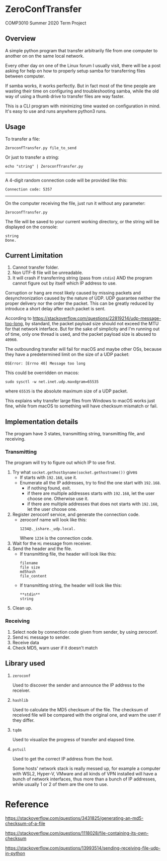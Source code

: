 # ZeroConfTransfer
COMP3010 Summer 2020 Term Project

## Overview 
A simple python program that transfer arbitrarily file from one computer to another on on the same local network.

Every other day on one of the Linux forum I usually visit, there will be a post asking for help on how to properly setup samba for transferring files between computer.

If samba works, it works perfectly. But in fact most of the time people are wasting their time on configuring and troubleshooting samba, while the old way of using a thumb drive to transfer files are way faster.

This is a CLI program with minimizing time wasted on configuration in mind. It's easy to use and runs anywhere python3 runs. 

## Usage

To transfer a file:

```
ZeroconfTransfer.py file_to_send 
```

Or just to transfer a string:

```
echo "string" | ZeroconfTransfer.py
```
--------------------------
A 4-digit random connection code will be provided like this:

```
Connection code: 5357
```


--------------------------

On the computer receiving the file, just run it without any parameter:

```
ZeroconfTransfer.py
```

The file will be saved to your current working directory, or the string will be displayed on the console:

```
string
Done.
```

## Current Limitation
1. Cannot transfer folder.
2. Non UTF-8 file will be unreadable.
3. It will crash if transferring string (pass from `stdin`) AND the program cannot figure out by itself which IP address to use.

Corruption or hang are most likely caused by missing packets and desynchronization caused by the nature of UDP.
UDP guarantee neither the proper delivery nor the order the packet. This can be greatly reduced by introduce a short delay after each packet is sent.

According to https://stackoverflow.com/questions/22819214/udp-message-too-long, by standard, the packet payload size should not exceed the MTU for that network interface. But for the sake of simplicity and I'm running out of time, only one thread is used, and the packet payload size is abused to `40960`. 

The outbounding transfer will fail for macOS and maybe other OSs, because they have a predetermined limit on the size of a UDP packet:
```
OSError: [Errno 40] Message too long
```
This could be overridden on macos:
```
sudo sysctl -w net.inet.udp.maxdgram=65535
```
where `65535` is the absolute maximum size of a UDP packet.

This explains why transfer large files from Windows to macOS works just fine, while from macOS to something will have checksum mismatch or fail.


## Implementation details
The program have 3 states, transmitting string, transmitting file, and receiving.

### Transmitting
The program will try to figure out which IP to use first.
1. Try what `socket.gethostbyname(socket.gethostname())` gives
    - If starts with `192.168`, use it.
    - Enumerate all the IP addresses, try to find the one start with `192.168`.
        - if nothing found, exit.
        - if there are multiple addresses starts with `192.168`, let the user choose one. Otherwise use it.
        - if there are multiple addresses that does not starts with `192.168`, let the user choose one.
2. Register zeroconf service, and generate the connection code.
    - zeroconf name will look like this:
        ```
        1234@._ishare._udp.local.
        ```
        Where `1234` is the connection code.
3. Wait for the `Hi` message from receiver.
4. Send the header and the file.
    - If transmitting file, the header will look like this:
        ```
        filename
        file size
        md5hash
        file_content
        ```
    - If transmitting string, the header will look like this:
        ```
        **stdin**
        string
        ```
5. Clean up.

### Receiving
1. Select node by connection code given from sender, by using zeroconf.
2. Send `Hi` message to sender.
3. Receive data
4. Check MD5, warn user if it doesn't match

## Library used
1. `zeroconf`
    
    Used to discover the sender and announce the IP address to the receiver. 

2. `hashlib`

    Used to calculate the MD5 checksum of the file. The checksum of received file will be compared with the original one, and warn the user if they differ.

3. `tqdm`

    Used to visualize the progress of transfer and elapsed time.

4.  `pstuil`

    Used to get the correct IP address from the host.
    
    Some hosts' network stack is really messed up, for example a computer with WSL2, Hyper-V, VMware and all kinds of VPN installed will have a bunch of network interfaces, thus more than a bunch of IP addresses, while usually 1 or 2 of them are the one to use.


# Reference
https://stackoverflow.com/questions/3431825/generating-an-md5-checksum-of-a-file

https://stackoverflow.com/questions/1118028/file-containing-its-own-checksum

https://stackoverflow.com/questions/13993514/sending-receiving-file-udp-in-python
